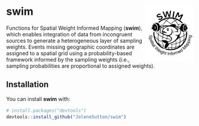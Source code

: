 
<!-- README.md is generated from README.Rmd. Please edit that file -->

# swim <a href="https://jolenesutton.github.io/swim/"><img src="man/figures/logo_swim.png" align="right" height="150" alt="swim website" /></a>

<!-- badges: start -->
<!-- badges: end -->

Functions for Spatial Weight Informed Mapping (**swim**), which enables
integration of data from incongruent sources to generate a heterogeneous
layer of sampling weights. Events missing geographic coordinates are
assigned to a spatial grid using a probability-based framework informed
by the sampling weights (i.e., sampling probabilities are proportional
to assigned weights).

## Installation

You can install **swim** with:

``` r
# install.packages("devtools")
devtools::install_github("JoleneSutton/swim")
```
